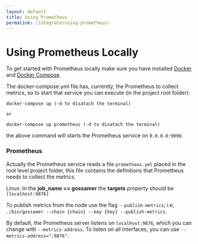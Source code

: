 ```yaml
---
layout: default
title: Using Prometheus
permalink: /integrate/using-prometheus/
---
```


# Using Prometheus Locally

To get started with Prometheus locally make sure you have installed [Docker](https://docs.docker.com/engine/install/) and [Docker Compose](https://docs.docker.com/compose/install/).

The docker-compose.yml file has, currently, the Prometheus to collect metrics, so to start that service you can execute (in the project root folder):

```
docker-compose up (-d to disatach the terminal)

or

docker-compose up prometheus (-d to disatach the terminal)
```

the above command will starts the Prometheus service on `0.0.0.0:9090`.

### Prometheus

Actually the Prometheus service reads a file `prometheus.yml` placed in the root level project folder, this file contains the definitions that Prometheus needs to collect the metrics.

Linux: In the **job_name == gossamer** the **targets** property should be `[localhost:9876]`

To publish metrics from the node use the flag `--publish-metrics`; i.e, `./bin/gossamer --chain {chain} --key {key} --publish-metrics`.

By default, the Prometheus server listens on `localhost:9876`, which you can change with `--metrics-address`. To listen on all interfaces, you can use `--metrics-address=":9876"`.
